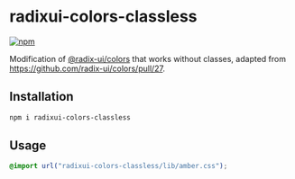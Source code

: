 # radixui-colors-classless

[![npm](https://img.shields.io/npm/v/radixui-colors-classless)](https://www.npmjs.com/package/radixui-colors-classless)

Modification of [@radix-ui/colors](https://github.com/radix-ui/colors) that works without classes, adapted from <https://github.com/radix-ui/colors/pull/27>.

## Installation

```sh
npm i radixui-colors-classless
```

## Usage

```css
@import url("radixui-colors-classless/lib/amber.css");
```
